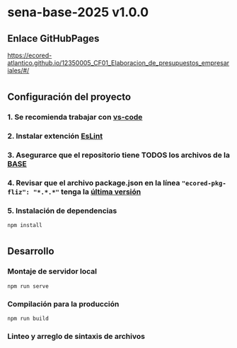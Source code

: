 # **sena-base-2025 v1.0.0**

## **Enlace GitHubPages**

https://ecored-atlantico.github.io/12350005_CF01_Elaboracion_de_presupuestos_empresariales/#/

#

## **Configuración del proyecto**

### 1. Se recomienda trabajar con [vs-code](https://code.visualstudio.com/)

### 2. Instalar extención [EsLint](https://marketplace.visualstudio.com/items?itemName=dbaeumer.vscode-eslint)

### 3. Asegurarce que el repositorio tiene TODOS los archivos de la [BASE](https://github.com/ECORED-SENA/ECORED-BASE-2021)

### 4. Revisar que el archivo package.json en la línea `"ecored-pkg-fliz": "*.*.*"` tenga la [última versión](https://www.npmjs.com/package/ecored-pkg-fliz)

### 5. Instalación de dependencias

```
npm install
```

#

## **Desarrollo**

### Montaje de servidor local

```
npm run serve
```

### Compilación para la producción

```
npm run build
```

### Linteo y arreglo de sintaxis de archivos

```

```
